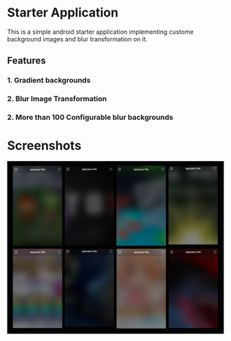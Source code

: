 # Starter Application

This is a simple android starter application implementing custome background images and blur transformation on it.

## Features

### 1. Gradient backgrounds

### 2. Blur Image Transformation

### 2. More than 100 Configurable blur backgrounds

# Screenshots

![Screenshot](screens/screen1.jpg)
